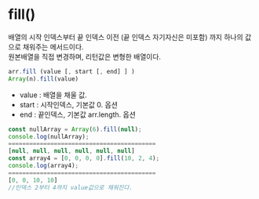 # fill()

배열의 시작 인덱스부터 끝 인덱스 이전 (끝 인덱스 자기자신은 미포함) 까지
하나의 값으로 채워주는 메서드이다.<br>
원본배열을 직접 변경하며, 리턴값은 변형한 배열이다.

```js
arr.fill (value [, start [, end] ] )
Array(n).fill(value)
```

- value : 배열을 채울 값.
- start : 시작인덱스, 기본값 0. 옵션
- end : 끝인덱스, 기본값 arr.length. 옵션
  <br>

```js
const nullArray = Array(6).fill(null);
console.log(nullArray);
==========================================
[null, null, null, null, null, null]
const array4 = [0, 0, 0, 0].fill(10, 2, 4);
console.log(array4);
==========================================
[0, 0, 10, 10]
//인덱스 2부터 4까지 value값으로 채워진다.
```
